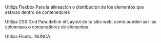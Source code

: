 
Utiliza Flexbox
Para la alineacion o distribucion de los elementos que estaran dentro de contenedores

Utiliza CSS Grid 
Para definir el Layout de tu sitio web, como pueden ser las columnaas o contenedores de elementos

Utiliza Floats..
NUNCA